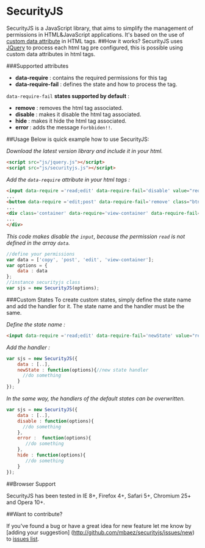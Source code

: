 SecurityJS
==========
SecurityJS is a JavaScript library, that aims to simplify the management of permissions in HTML&JavaScript applications. It's based on the use of
[custom data attribute](http://www.w3.org/html/wg/drafts/html/master/dom.html#embedding-custom-non-visible-data-with-the-data-*-attributes)
 in HTML tags.
##How it works?
SecurityJS uses [JQuery](http://jquery.com/) to process each html tag  pre configured,
this is possible  ​​using custom data attributes in html tags.

###Supported attributes
* **data-require** : contains the required permissions for this tag
* **data-require-fail** : defines the state and how to process the tag.

`data-require-fail` **states supported by default** :
* **remove** : removes the html tag associated.
* **disable** : makes it disable the html tag associated.
* **hide** : makes it hide the html tag associated.
* **error** : adds the message `Forbbiden!!`.

##Usage
Below is quick example how to use SecurityJS:

*Download the latest version library and include it in your html.*

```html
<script src="js/jquery.js"></script>
<script src="js/securityjs.js"></script>
```

*Add the `data-require` attribute in your html tags :*

```html
<input data-require ='read;edit' data-require-fail='disable' value="require.edit"/>
...
<button data-require ='edit;post' data-require-fail='remove' class="btn btn-primary">Post</button>
...
<div class='container' data-require='view-container' data-require-fail='hide'>
...
</div>
```
*This code makes disable the `input`, because the permission `read` is not defined in the array `data`.*

```javascript
//define your permissions
var data = ['copy', 'post', 'edit', 'view-container'];
var options = {
    data : data
};
//instance securityjs class
var sjs = new SecurityJS(options);
```

###Custom States
To create custom states, simply define the state name and add the handler for it. The state name and the handler must be the same.

*Define the state name :*
```html
<input data-require ='read;edit' data-require-fail='newState' value="require.edit"/>
```
*Add the handler :*

```javascript
var sjs = new SecurityJS({
    data : [..],
    newState : function(options){//new state handler
      //do something
    }
});

```

*In the same way, the handlers of the default states can be overwritten.*

```javascript
var sjs = new SecurityJS({
    data : [..],
    disable : function(options){
      //do something
    },
    error :  function(options){
       //do something
    },
    hide : function(options){
       //do something
    }
});

```

##Browser Support

SecurityJS has been tested in IE 8+, Firefox 4+, Safari 5+, Chromium 25+ and Opera 10+.

##Want to contribute?

If you've found a bug or have a great idea for new feature let me know by [adding your suggestion]
(http://github.com/mbaez/securityjs/issues/new) to [issues list](https://github.com/mbaez/securityjs/issues).

